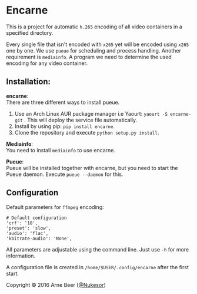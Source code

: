 # Encarne

This is a project for automatic `h.265` encoding of all video containers in a specified directory.

Every single file that isn't encoded with `x265` yet will be encoded using `x265` one by one.
We use `pueue` for scheduling and process handling.
Another requirement is `mediainfo`. A program we need to determine the used encoding for any video container.

## Installation:

**encarne**:  
There are three different ways to install pueue.

1. Use an Arch Linux AUR package manager i.e Yaourt: `yaourt -S encarne-git` . This will deploy the service file automatically.
2. Install by using pip: `pip install encarne`.
3. Clone the repository and execute `python setup.py install`.


**Mediainfo**:  
You need to install `mediainfo` to use encarne.

**Pueue**:  
Pueue will be installed together with encarne, but you need to start the Pueue daemon. Execute `pueue --daemon` for this.


## Configuration

Default parameters for `ffmpeg` encoding:

    # Default configuration
    'crf': '18',
    'preset': 'slow',
    'audio': 'flac',
    'kbitrate-audio': 'None',

All parameters are adjustable using the command line. Just use `-h` for more information.

A configuration file is created in `/home/$USER/.config/encarne` after the first start.


Copyright &copy; 2016 Arne Beer ([@Nukesor](https://github.com/Nukesor))
